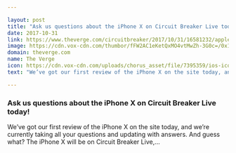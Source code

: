 ```yaml
---

layout: post
title: "Ask us questions about the iPhone X on Circuit Breaker Live today!"
date: 2017-10-31
link: https://www.theverge.com/circuitbreaker/2017/10/31/16581232/apple-iphone-x-circuit-breaker-live-twitter
image: https://cdn.vox-cdn.com/thumbor/fFW2AC1eKetQxMO4vtMwZh-3G0c=/0x146:2040x1214/fit-in/1200x630/cdn.vox-cdn.com/uploads/chorus_asset/file/9573629/jbareham_171030_2099_A_0020.jpg
domain: theverge.com
name: The Verge
icon: https://cdn.vox-cdn.com/uploads/chorus_asset/file/7395359/ios-icon.0.png
text: "We’ve got our first review of the iPhone X on the site today, and we’re currently taking all your questions and updating with answers. And guess what? The iPhone X will be on Circuit Breaker Live,..."

---
```


### Ask us questions about the iPhone X on Circuit Breaker Live today!

We’ve got our first review of the iPhone X on the site today, and we’re currently taking all your questions and updating with answers. And guess what? The iPhone X will be on Circuit Breaker Live,...